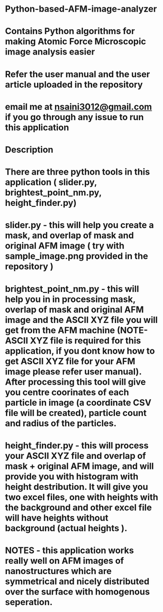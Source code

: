 # Python-based-AFM-image-analyzer
# Contains Python algorithms for making Atomic Force Microscopic image analysis easier 
# Refer the user manual and the user article uploaded in the repository 
# email me at nsaini3012@gmail.com if you go through any issue to run this application 
#
# Description
# There are three python tools in this application ( slider.py, brightest_point_nm.py, height_finder.py)
# slider.py - this will help you create a mask, and overlap of mask and original AFM image ( try with sample_image.png provided in the repository )
# brightest_point_nm.py - this will help you in in processing mask, overlap of mask and original AFM image and the ASCII XYZ file you will get from the AFM machine (NOTE-ASCII XYZ file is required for this application, if you dont know how to get ASCII XYZ file for your AFM image please refer user manual). After processing this tool will give you centre coorinates of each particle in image (a coordinate CSV file will be created), particle count and radius of the particles.
# height_finder.py - this will process your ASCII XYZ file and overlap of mask + original AFM image, and will provide you with histogram with height destribution. It will give you two excel files, one with heights with the background and other excel file will have heights without background (actual heights ). 

# NOTES - this application works really well on AFM images of nanostructures which are symmetrical and nicely distributed over the surface with homogenous seperation. 
